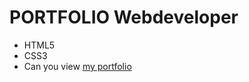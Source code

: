 # PORTFOLIO Webdeveloper
- HTML5
- CSS3
- Can you view [my portfolio](https://limbodeddy4.github.io/Portfolio/)
